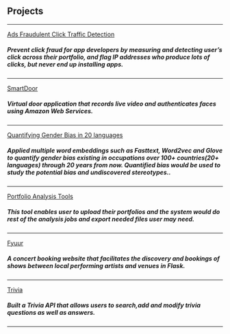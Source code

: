 ## Projects

---



[Ads Fraudulent Click Traffic Detection](https://github.com/Azure-Whale/Ads-Fraudulent-Click-Traffic-Detection-)

<h5>Prevent click fraud for app developers by measuring and detecting user’s click across their portfolio, and flag IP addresses who produce lots of clicks, but never end up installing apps.</h5>


---
[SmartDoor](https://github.com/Roshni96/SmartDoor)
<h5>Virtual door application that records live video and authenticates faces using Amazon Web Services.</h5>

---
[Quantifying Gender Bias in 20 languages](https://github.com/Azure-Whale/NLP-for-quantifying-Gender-Bias-on-occupations-for-20-languages)
<h5> Applied multiple word embeddings such as Fasttext, Word2vec and Glove to quantify gender bias existing in occupations over 100+ countries(20+ languages) through 20 years from now. Quantified bias would be used to study the potential bias and undiscovered stereotypes..</h5>


---
[Portfolio Analysis Tools](https://github.com/Azure-Whale/Portfolio-management-tools)
<h5>This tool enables user to upload their portfolios and the system would do rest of the analysis jobs and export needed files user may need.</h5>


---
[Fyuur](https://github.com/Azure-Whale/fyyur)
<h5>A concert booking website that facilitates the discovery and bookings of
 shows between local performing artists and venues in Flask.</h5>


---
[Trivia](https:/https://github.com/Azure-Whale/trivia_api/blob/main/README.md)
<h5>Built a Trivia API that allows users to search,add and modify trivia questions as well as answers.</h5>





---

<!-- Remove above link if you don't want to attibute -->
